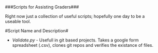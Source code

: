 ###Scripts for Assisting Graders###

Right now just a collection of useful scripts; hopefully 
one day to be a useable tool.

#Script Name and Description#
* _Validate.py_ - Usefull in git based projects. Takes a google form spreadsheet (.csv), clones git repos and verifies the existance of files.
